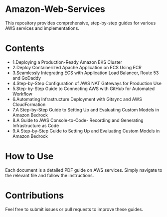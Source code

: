 # Amazon-Web-Services
This repository provides comprehensive, step-by-step guides for various AWS services and implementations.

# Contents
- 1.Deploying a Production-Ready Amazon EKS Cluster
- 2.Deploy Containerized Apache Application on ECS Using ECR
- 3.Seamlessly Integrating ECS with Application Load Balancer, Route 53 and GoDaddy
- 4.Step-by-Step Configuration of AWS NAT Gateways for Production Use
- 5.Step-by-Step Guide to Connecting AWS with GitHub for Automated Workflow
- 6.Automating Infrastructure Deployment with Gitsync and AWS CloudFormation
- 7.A Step-by-Step Guide to Setting Up and Evaluating Custom Models in Amazon Bedrock
- 8.A Guide to AWS Console-to-Code- Recording and Generating Infrastructure as Code
- 9.A Step-by-Step Guide to Setting Up and Evaluating Custom Models in Amazon Bedrock

# How to Use
Each document is a detailed PDF guide on AWS services. Simply navigate to the relevant file and follow the instructions.

# Contributions
Feel free to submit issues or pull requests to improve these guides.

